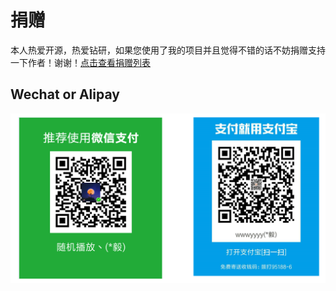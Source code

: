 # 捐赠

本人热爱开源，热爱钻研，如果您使用了我的项目并且觉得不错的话不妨捐赠支持一下作者！谢谢！[点击查看捐赠列表](./History.md)

## Wechat or Alipay

![](./pay.png)

